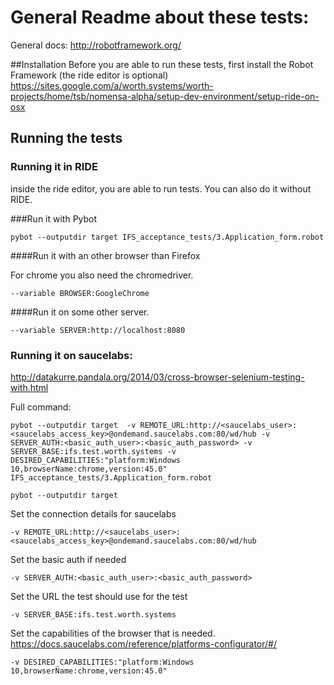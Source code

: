 # General Readme about these tests:

General docs: 
<http://robotframework.org/>

##Installation
Before you are able to run these tests, first install the Robot Framework (the ride editor is optional)
<https://sites.google.com/a/worth.systems/worth-projects/home/tsb/nomensa-alpha/setup-dev-environment/setup-ride-on-osx>


## Running the tests
### Running it in RIDE  
inside the ride editor, you are able to run tests. You can also do it without RIDE.

###Run it with Pybot
    
    pybot --outputdir target IFS_acceptance_tests/3.Application_form.robot

####Run it with an other browser than Firefox

For chrome you also need the chromedriver.
    
    --variable BROWSER:GoogleChrome
    
####Run it on some other server.

    --variable SERVER:http://localhost:8080 
    
    
### Running it on saucelabs: 

<http://datakurre.pandala.org/2014/03/cross-browser-selenium-testing-with.html>

Full command: 

    pybot --outputdir target  -v REMOTE_URL:http://<saucelabs_user>:<saucelabs_access_key>@ondemand.saucelabs.com:80/wd/hub -v SERVER_AUTH:<basic_auth_user>:<basic_auth_password> -v SERVER_BASE:ifs.test.worth.systems -v DESIRED_CAPABILITIES:"platform:Windows 10,browserName:chrome,version:45.0" IFS_acceptance_tests/3.Application_form.robot

	pybot --outputdir target  

Set the connection details for saucelabs

	-v REMOTE_URL:http://<saucelabs_user>:<saucelabs_access_key>@ondemand.saucelabs.com:80/wd/hub 

Set the basic auth if needed

	-v SERVER_AUTH:<basic_auth_user>:<basic_auth_password>

Set the URL the test should use for the test

	-v SERVER_BASE:ifs.test.worth.systems 

Set the capabilities of the browser that is needed. <https://docs.saucelabs.com/reference/platforms-configurator/#/>

	-v DESIRED_CAPABILITIES:"platform:Windows 10,browserName:chrome,version:45.0" 







